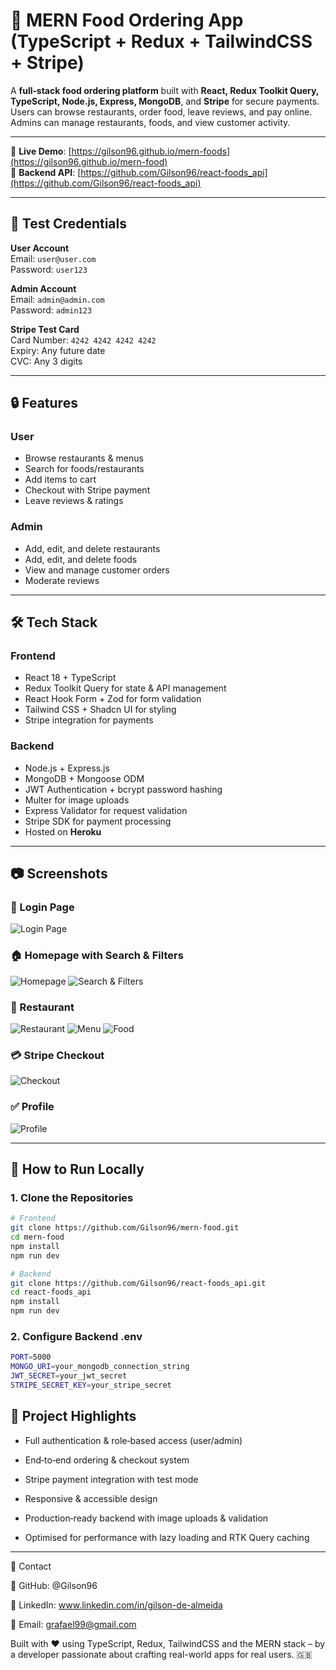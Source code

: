 # 🍔 MERN Food Ordering App (TypeScript + Redux + TailwindCSS + Stripe)

A **full‑stack food ordering platform** built with **React, Redux Toolkit Query, TypeScript, Node.js, Express, MongoDB**, and **Stripe** for secure payments.  
Users can browse restaurants, order food, leave reviews, and pay online.  
Admins can manage restaurants, foods, and view customer activity.

---

🚀 **Live Demo**: [https://gilson96.github.io/mern-foods](https://gilson96.github.io/mern-food)  
🔌 **Backend API**: [https://github.com/Gilson96/react-foods_api](https://github.com/Gilson96/react-foods_api)

---

## 🔑 Test Credentials
**User Account**  
Email: `user@user.com`  
Password: `user123`

**Admin Account**  
Email: `admin@admin.com`  
Password: `admin123`

**Stripe Test Card**  
Card Number: `4242 4242 4242 4242`  
Expiry: Any future date  
CVC: Any 3 digits

---

## 🔒 Features

### **User**
- Browse restaurants & menus
- Search for foods/restaurants
- Add items to cart
- Checkout with Stripe payment
- Leave reviews & ratings

### **Admin**
- Add, edit, and delete restaurants
- Add, edit, and delete foods
- View and manage customer orders
- Moderate reviews

---

## 🛠 Tech Stack

### **Frontend**
- React 18 + TypeScript
- Redux Toolkit Query for state & API management
- React Hook Form + Zod for form validation
- Tailwind CSS + Shadcn UI for styling
- Stripe integration for payments

### **Backend**
- Node.js + Express.js
- MongoDB + Mongoose ODM
- JWT Authentication + bcrypt password hashing
- Multer for image uploads
- Express Validator for request validation
- Stripe SDK for payment processing
- Hosted on **Heroku**

---

## 📷 Screenshots

### 🔐 Login Page  
![Login Page](https://github.com/Gilson96/mern-food/blob/master/src/assets/screenshots/loginPage.png?raw=true)

### 🏠 Homepage with Search & Filters  
![Homepage](https://github.com/Gilson96/mern-food/blob/master/src/assets/screenshots/homePage.png?raw=true)
![Search & Filters]([https://github.com/Gilson96/mern-foods/blob/master/src/screenshots/search.png?raw=true](https://github.com/Gilson96/mern-food/blob/master/src/assets/screenshots/navigator.png?raw=true))

### 🍕 Restaurant  
![Restaurant](https://github.com/Gilson96/mern-food/blob/master/src/assets/screenshots/restaurantPage.png?raw=true)
![Menu](https://github.com/Gilson96/mern-food/blob/master/src/assets/screenshots/restaurantMenu.png?raw=true)
![Food](https://github.com/Gilson96/mern-food/blob/master/src/assets/screenshots/food.png?raw=true)

### 💳 Stripe Checkout  
![Checkout](https://github.com/Gilson96/mern-food/blob/master/src/assets/screenshots/checkout.png?raw=true)

### ✅ Profile
![Profile](https://github.com/Gilson96/mern-food/blob/master/src/assets/screenshots/profilePage.png?raw=true)


---

## 🧭 How to Run Locally

### 1. Clone the Repositories

```bash
# Frontend
git clone https://github.com/Gilson96/mern-food.git
cd mern-food
npm install
npm run dev

# Backend
git clone https://github.com/Gilson96/react-foods_api.git
cd react-foods_api
npm install
npm run dev
```
### 2. Configure Backend .env
```bash
PORT=5000
MONGO_URI=your_mongodb_connection_string
JWT_SECRET=your_jwt_secret
STRIPE_SECRET_KEY=your_stripe_secret
```

## 📌 Project Highlights

- Full authentication & role‑based access (user/admin)

- End‑to‑end ordering & checkout system

- Stripe payment integration with test mode

- Responsive & accessible design

- Production‑ready backend with image uploads & validation

- Optimised for performance with lazy loading and RTK Query caching

---

🤝 Contact

👤 GitHub: @Gilson96

💼 LinkedIn: www.linkedin.com/in/gilson-de-almeida

📧 Email: grafael99@gmail.com

Built with ❤️ using TypeScript, Redux, TailwindCSS and the MERN stack – by a developer passionate about crafting real-world apps for real users. 🇬🇧
